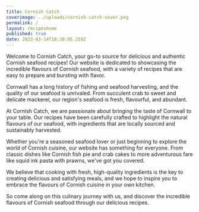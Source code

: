 ```yaml
---
title: Cornish Catch
coverimage: ../uploads/cornish-catch-cover.png
permalink: /
layout: recipeshome
published: true
date: 2023-03-14T18:38:05.259Z
---
```

Welcome to Cornish Catch, your go-to source for delicious and authentic Cornish seafood recipes! Our website is dedicated to showcasing the incredible flavours of Cornish seafood, with a variety of recipes that are easy to prepare and bursting with flavor.

Cornwall has a long history of fishing and seafood harvesting, and the quality of our seafood is unrivaled. From succulent crab to sweet and delicate mackerel, our region's seafood is fresh, flavourful, and abundant.

At Cornish Catch, we are passionate about bringing the taste of Cornwall to your table. Our recipes have been carefully crafted to highlight the natural flavours of our seafood, with ingredients that are locally sourced and sustainably harvested.

Whether you're a seasoned seafood lover or just beginning to explore the world of Cornish cuisine, our website has something for everyone. From classic dishes like Cornish fish pie and crab cakes to more adventurous fare like squid ink pasta with prawns, we've got you covered.

We believe that cooking with fresh, high-quality ingredients is the key to creating delicious and satisfying meals, and we hope to inspire you to embrace the flavours of Cornish cuisine in your own kitchen.

So come along on this culinary journey with us, and discover the incredible flavours of Cornish seafood through our delicious recipes.